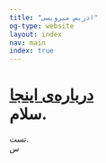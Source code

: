```yaml
---
title: "ادریس میرویسی"
og-type: website
layout: index
nav: main
index: true
---
```


[درباره‌ی اینجا](/about)  
سلام.  
===  
تست.  
س
